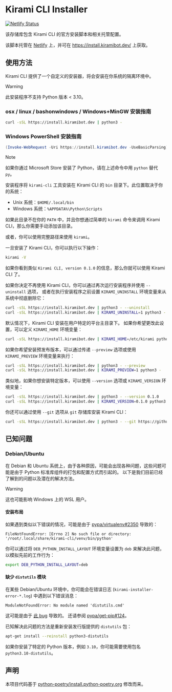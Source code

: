 # Kirami CLI Installer

[![Netlify Status](https://api.netlify.com/api/v1/badges/98d5b5b3-47dc-4c1b-a62d-99ea08d37801/deploy-status)](https://app.netlify.com/sites/install-kirami/deploys)

该存储库包含 Kirami CLI 的官方安装脚本和相关托管配置。

该脚本托管在 [Netlify](https://www.netlify.com) 上，并可在 https://install.kiramibot.dev/ 上获取。

## 使用方法

Kirami CLI 提供了一个自定义的安装器，将会安装在你系统的隔离环境中。

> [!WARNING]
> 此安装程序不支持 Python 版本 < 3.10。

### osx / linux / bashonwindows / Windows+MinGW 安装指南

```bash
curl -sSL https://install.kiramibot.dev | python3 -
```

### Windows PowerShell 安装指南

```powershell
(Invoke-WebRequest -Uri https://install.kiramibot.dev -UseBasicParsing).Content | py -
```

> [!NOTE]
> 如果你通过 Microsoft Store 安装了 Python，请在上述命令中用 `python` 替代 `py`。

安装程序将 `kirami-cli` 工具安装在 Kirami CLI 的 `bin` 目录下。此位置取决于你的系统：

- Unix 系统：`$HOME/.local/bin`
- Windows 系统：`%APPDATA%\Python\Scripts`

如果此目录不在你的 `PATH` 中，并且你想通过简单的 `kirami` 命令来调用 Kirami CLI，那么你需要手动添加该目录。

或者，你可以使用完整路径来使用 `kirami`。

一旦安装了 Kirami CLI，你可以执行以下操作：

```bash
kirami -V
```

如果你看到类似 `Kirami CLI, version 0.1.0` 的信息，那么你就可以使用 Kirami CLI 了。

如果你决定不再使用 Kirami CLI，你可以通过再次运行安装程序并使用 `--uninstall` 选项，
或者在执行安装程序之前设置 `KIRAMI_UNINSTALL` 环境变量来从系统中彻底删除它：

```bash
curl -sSL https://install.kiramibot.dev | python3 - --uninstall
curl -sSL https://install.kiramibot.dev | KIRAMI_UNINSTALL=1 python3 -
```

默认情况下，Kirami CLI 安装在用户特定的平台主目录下。
如果你希望更改此设置，可以定义 `KIRAMI_HOME` 环境变量：

```bash
curl -sSL https://install.kiramibot.dev | KIRAMI_HOME=/etc/kirami python3 -
```

如果你希望安装预发布版本，可以通过传递 `--preview` 选项或使用 `KIRAMI_PREVIEW` 环境变量来执行：

```bash
curl -sSL https://install.kiramibot.dev | python3 - --preview
curl -sSL https://install.kiramibot.dev | KIRAMI_PREVIEW=1 python3 -
```

类似地，如果你想安装特定版本，可以使用 `--version` 选项或 `KIRAMI_VERSION` 环境变量：

```bash
curl -sSL https://install.kiramibot.dev | python3 - --version 0.1.0
curl -sSL https://install.kiramibot.dev | KIRAMI_VERSION=0.1.0 python3 -
```

你还可以通过使用 `--git` 选项从 `git` 存储库安装 Kirami CLI：

```bash
curl -sSL https://install.kiramibot.dev | python3 - --git https://github.com/A-kirami/KiramiCLI.git@main
```

## 已知问题

### Debian/Ubuntu

在 Debian 和 Ubuntu 系统上，由于各种原因，可能会出现各种问题，这些问题可能是由于 Python 标准库组件的打包和配置方式而引起的。
以下是我们目前已经了解到的问题以及潜在的解决方法。

> [!WARNING]
> 这也可能影响 Windows 上的 WSL 用户。

#### 安装布局

如果遇到类似以下错误的情况，可能是由于 [pypa/virtualenv#2350](https://github.com/pypa/virtualenv/issues/2350) 导致的：

```console
FileNotFoundError: [Errno 2] No such file or directory: '/root/.local/share/kirami-cli/venv/bin/python'
```

你可以通过将 `DEB_PYTHON_INSTALL_LAYOUT` 环境变量设置为 `deb` 来解决此问题，以模拟先前的工作行为：

```bash
export DEB_PYTHON_INSTALL_LAYOUT=deb
```

#### 缺少 `distutils` 模块

在某些 Debian/Ubuntu 环境中，你可能会在错误日志 (`kirami-installer-error-*.log`) 中遇到以下错误消息：

```console
ModuleNotFoundError: No module named 'distutils.cmd'
```

这可能是由于 [此 bug](https://bugs.launchpad.net/ubuntu/+source/python3.10/+bug/1940705) 导致的。
还请参阅 [pypa/get-pip#124](https://github.com/pypa/get-pip/issues/124)。

已知解决此问题的方法是重新安装发行版提供的 `distutils` 包：

```bash
apt-get install --reinstall python3-distutils
```

如果你安装了特定的 Python 版本，例如 `3.10`，你可能需要使用包名 `python3.10-distutils`。

## 声明

本项目代码基于 [python-poetry/install.python-poetry.org](https://github.com/python-poetry/install.python-poetry.org) 修改而来。
